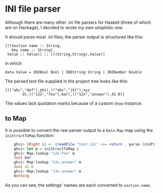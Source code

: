# INI file parser

Although there are many other .ini file parsers for Haskell (three of which are on Hackage), I decided
to wrote my own simplistic one.

It should parse most .ini files; the parser output is structured like this:

    [((Section name :: String,
       Key name :: String),
     Value :: Value)] :: [((String,String),Value)]

in which

    data Value = INIBool Bool | INIString String | ININumber Double

The parsed test file supplied in the project tree looks like this:

    [(("abc","def"),ghi),(("abc","jkl"),xyz 
            d),(("12x","foo"),bar),(("12x","answer"),42.0)]

The values lack quotation marks because of a custom `Show` instance.

## to Map

It is possible to convert the raw parser output to a `Data.Map` map using the `iniStructToMap` function:

```haskell
    ghci> (Right i) <- (readFile "test.ini" >>= return . parse (iniP) "test.ini")
    ghci> let m = iniStructToMap i
    ghci> Map.lookup "12x.foo" m
    Just bar
    ghci> Map.lookup "12x.answer" m
    Just 42.0
    ghci> Map.lookup "13x.answer" m
    Nothing
```

As you can see, the settings' names are each converted to `section.name`.
